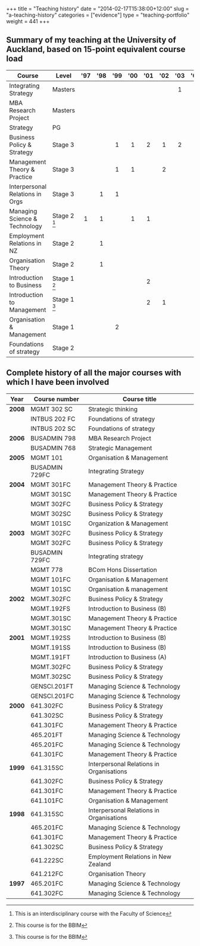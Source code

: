 +++
title = "Teaching history"
date = "2014-02-17T15:38:00+12:00"
slug = "a-teaching-history"
categories = ["evidence"]
type = "teaching-portfolio"
weight = 441
+++

## Summary of my teaching at the University of Auckland, based on 15-point equivalent course load

| Course | Level | '97 | '98 | '99 | '00 | '01 | '02 | '03 | '04 | '05 | '06 | '07 | '08 | 
|--------|-------|:---:|:---:|:---:|:---:|:---:|:---:|:---:|:---:|:---:|:---:|:---:|:---:|
| Integrating Strategy            | Masters     |   |   |   |   |   |   | 1 |   | 2 |   |   |   | 
| MBA Research Project            | Masters     |   |   |   |   |   |   |   |   |   | 2 |   |   | 
| Strategy                        | PG          |   |   |   |   |   |   |   |   |   | 1 |   |   | 
| Business Policy & Strategy      | Stage 3     |   |   | 1 | 1 | 2 | 1 | 2 | 2 |   |   |   | 1 | 
| Management Theory & Practice    | Stage 3     |   |   | 1 | 1 |   | 2 |   | 2 |   |   |   |   | 
| Interpersonal Relations in Orgs | Stage 3     |   | 1 | 1 |   |   |   |   |   |   |   |   |   | 
| Managing Science & Technology   | Stage 2 [^1] | 1 | 1 |   | 1 | 1 |   |   |   |   |   |   |   | 
| Employment Relations in NZ      | Stage 2     |   | 1 |   |   |   |   |   |   |   |   |   |   | 
| Organisation Theory             | Stage 2     |   | 1 |   |   |   |   |   |   |   |   |   |   | 
| Introduction to Business        | Stage 1 [^2] |   |   |   |   | 2 |   |   |   |   |   |   |   | 
| Introduction to Management      | Stage 1 [^2] |   |   |   |   | 2 | 1 |   |   |   |   |   |   | 
| Organisation & Management       | Stage 1     |   |   | 2 |   |   |   |   | 1 | 1 |   |   |   | 
| Foundations of strategy         | Stage 2     |   |   |   |   |   |   |   |   |   |   |   | 2 | 


## Complete history of all the major courses with which I have been involved

| Year      | Course number  | Course title |
|-----------|----------------|--------------|
| **2008**  | MGMT 302 SC    | Strategic thinking | 
|           | INTBUS 202 FC  | Foundations of strategy | 
|           | INTBUS 202 SC  | Foundations of strategy |
| **2006**  | BUSADMIN 798   | MBA Research Project |
|           | BUSADMIN 768   | Strategic Management |
| **2005**  | MGMT 101       | Organisation & Management |
|           | BUSADMIN 729FC | Integrating Strategy |
| **2004**  | MGMT 301FC | Management Theory & Practice |
|           | MGMT 301SC | Management Theory & Practice |
|           | MGMT 302FC | Business Policy & Strategy |
|           | MGMT 302SC | Business Policy & Strategy |
|           | MGMT 101SC | Organization & Management |
| **2003**  | MGMT 302FC | Business Policy & Strategy |
|           | MGMT 302FC | Business Policy & Strategy |
|           | BUSADMIN 729FC | Integrating strategy |
|           | MGMT 778 | BCom Hons Dissertation |
|           | MGMT 101FC | Organisation & Management |
|           | MGMT 101SC | Organisation & management |
| **2002**  | MGMT.302FC | Business Policy & Strategy |
|           | MGMT.192FS | Introduction to Business (B) |
|           | MGMT.301SC | Management Theory & Practice |
|           | MGMT.301SC | Management Theory & Practice |
| **2001**  | MGMT.192SS | Introduction to Business (B) |
|           | MGMT.191SS | Introduction to Business (B) |
|           | MGMT.191FT | Introduction to Business (A) |
|           | MGMT.302FC | Business Policy & Strategy |
|           | MGMT.302SC | Business Policy & Strategy |
|           | GENSCI.201FT | Managing Science & Technology |
|           | GENSCI.201FC | Managing Science & Technology |
| **2000**  | 641.302FC | Business Policy & Strategy |
|           | 641.302SC | Business Policy & Strategy |
|           | 641.301FC | Management Theory & Practice |
|           | 465.201FT | Managing Science & Technology |
|           | 465.201FC | Managing Science & Technology |
|           | 641.301FC | Management Theory & Practice |
| **1999**  | 641.315SC | Interpersonal Relations in Organisations |
|           | 641.302FC | Business Policy & Strategy |
|           | 641.301FC | Management Theory & Practice |
|           | 641.101FC | Organisation & Management |
| **1998**  | 641.315SC | Interpersonal Relations in Organisations |
|           | 465.201FC | Managing Science & Technology |
|           | 641.301FC | Management Theory & Practice |
|           | 641.302SC | Business Policy & Strategy |
|           | 641.222SC | Employment Relations in New Zealand |
|           | 641.212FC | Organisation Theory |
| **1997**  | 465.201FC | Managing Science & Technology |
|           | 641.302FC | Managing Science & Technology |



[^1]: This is an interdisciplinary course with the Faculty of Science

[^2]: This course is for the BBIM

[^3]: These courses can be credited towards a formal award at
the [University of Auckland](https://www.auckland.ac.nz/).

[^4]: Prior to 1999, my role was as a tutor, rather than as a lecturer or
course co-ordinator

